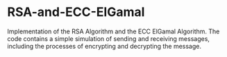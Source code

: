 # RSA-and-ECC-ElGamal
Implementation of the RSA Algorithm and the ECC ElGamal Algorithm. The code contains a simple simulation of sending and receiving messages, including the processes of encrypting and decrypting the message.
